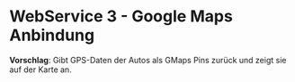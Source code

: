 # WebService 3 - Google Maps Anbindung
**Vorschlag**: Gibt GPS-Daten der Autos als GMaps Pins zurück und zeigt sie auf der Karte an.
